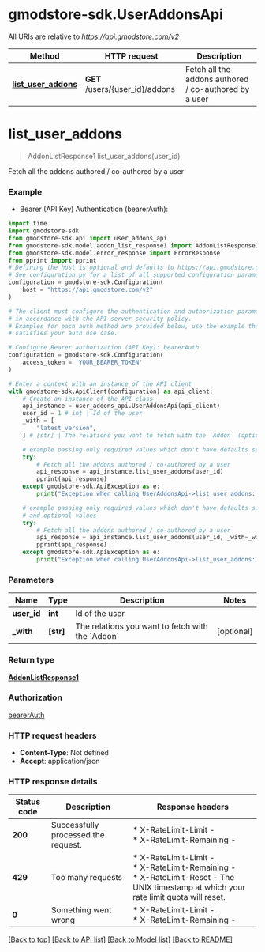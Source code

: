 # gmodstore-sdk.UserAddonsApi

All URIs are relative to *https://api.gmodstore.com/v2*

Method | HTTP request | Description
------------- | ------------- | -------------
[**list_user_addons**](UserAddonsApi.md#list_user_addons) | **GET** /users/{user_id}/addons | Fetch all the addons authored / co-authored by a user


# **list_user_addons**
> AddonListResponse1 list_user_addons(user_id)

Fetch all the addons authored / co-authored by a user

### Example

* Bearer (API Key) Authentication (bearerAuth):
```python
import time
import gmodstore-sdk
from gmodstore-sdk.api import user_addons_api
from gmodstore-sdk.model.addon_list_response1 import AddonListResponse1
from gmodstore-sdk.model.error_response import ErrorResponse
from pprint import pprint
# Defining the host is optional and defaults to https://api.gmodstore.com/v2
# See configuration.py for a list of all supported configuration parameters.
configuration = gmodstore-sdk.Configuration(
    host = "https://api.gmodstore.com/v2"
)

# The client must configure the authentication and authorization parameters
# in accordance with the API server security policy.
# Examples for each auth method are provided below, use the example that
# satisfies your auth use case.

# Configure Bearer authorization (API Key): bearerAuth
configuration = gmodstore-sdk.Configuration(
    access_token = 'YOUR_BEARER_TOKEN'
)

# Enter a context with an instance of the API client
with gmodstore-sdk.ApiClient(configuration) as api_client:
    # Create an instance of the API class
    api_instance = user_addons_api.UserAddonsApi(api_client)
    user_id = 1 # int | Id of the user
    _with = [
        "latest_version",
    ] # [str] | The relations you want to fetch with the `Addon` (optional)

    # example passing only required values which don't have defaults set
    try:
        # Fetch all the addons authored / co-authored by a user
        api_response = api_instance.list_user_addons(user_id)
        pprint(api_response)
    except gmodstore-sdk.ApiException as e:
        print("Exception when calling UserAddonsApi->list_user_addons: %s\n" % e)

    # example passing only required values which don't have defaults set
    # and optional values
    try:
        # Fetch all the addons authored / co-authored by a user
        api_response = api_instance.list_user_addons(user_id, _with=_with)
        pprint(api_response)
    except gmodstore-sdk.ApiException as e:
        print("Exception when calling UserAddonsApi->list_user_addons: %s\n" % e)
```


### Parameters

Name | Type | Description  | Notes
------------- | ------------- | ------------- | -------------
 **user_id** | **int**| Id of the user |
 **_with** | **[str]**| The relations you want to fetch with the &#x60;Addon&#x60; | [optional]

### Return type

[**AddonListResponse1**](AddonListResponse1.md)

### Authorization

[bearerAuth](../README.md#bearerAuth)

### HTTP request headers

 - **Content-Type**: Not defined
 - **Accept**: application/json


### HTTP response details
| Status code | Description | Response headers |
|-------------|-------------|------------------|
**200** | Successfully processed the request. |  * X-RateLimit-Limit -  <br>  * X-RateLimit-Remaining -  <br>  |
**429** | Too many requests |  * X-RateLimit-Limit -  <br>  * X-RateLimit-Remaining -  <br>  * X-RateLimit-Reset - The UNIX timestamp at which your rate limit quota will reset. <br>  |
**0** | Something went wrong |  * X-RateLimit-Limit -  <br>  * X-RateLimit-Remaining -  <br>  |

[[Back to top]](#) [[Back to API list]](../README.md#documentation-for-api-endpoints) [[Back to Model list]](../README.md#documentation-for-models) [[Back to README]](../README.md)

